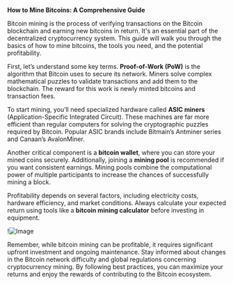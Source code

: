 **How to Mine Bitcoins: A Comprehensive Guide**

Bitcoin mining is the process of verifying transactions on the Bitcoin blockchain and earning new bitcoins in return. It's an essential part of the decentralized cryptocurrency system. This guide will walk you through the basics of how to mine bitcoins, the tools you need, and the potential profitability.

First, let’s understand some key terms. **Proof-of-Work (PoW)** is the algorithm that Bitcoin uses to secure its network. Miners solve complex mathematical puzzles to validate transactions and add them to the blockchain. The reward for this work is newly minted bitcoins and transaction fees. 

To start mining, you’ll need specialized hardware called **ASIC miners** (Application-Specific Integrated Circuit). These machines are far more efficient than regular computers for solving the cryptographic puzzles required by Bitcoin. Popular ASIC brands include Bitmain’s Antminer series and Canaan’s AvalonMiner.

Another critical component is a **bitcoin wallet**, where you can store your mined coins securely. Additionally, joining a **mining pool** is recommended if you want consistent earnings. Mining pools combine the computational power of multiple participants to increase the chances of successfully mining a block.

Profitability depends on several factors, including electricity costs, hardware efficiency, and market conditions. Always calculate your expected return using tools like a **bitcoin mining calculator** before investing in equipment.

!![Image](https://github.com/user-attachments/assets/3be06921-4469-491d-bd37-5f14c53422b7)

Remember, while bitcoin mining can be profitable, it requires significant upfront investment and ongoing maintenance. Stay informed about changes in the Bitcoin network difficulty and global regulations concerning cryptocurrency mining. By following best practices, you can maximize your returns and enjoy the rewards of contributing to the Bitcoin ecosystem.